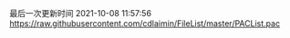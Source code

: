 最后一次更新时间 2021-10-08 11:57:56
https://raw.githubusercontent.com/cdlaimin/FileList/master/PACList.pac

